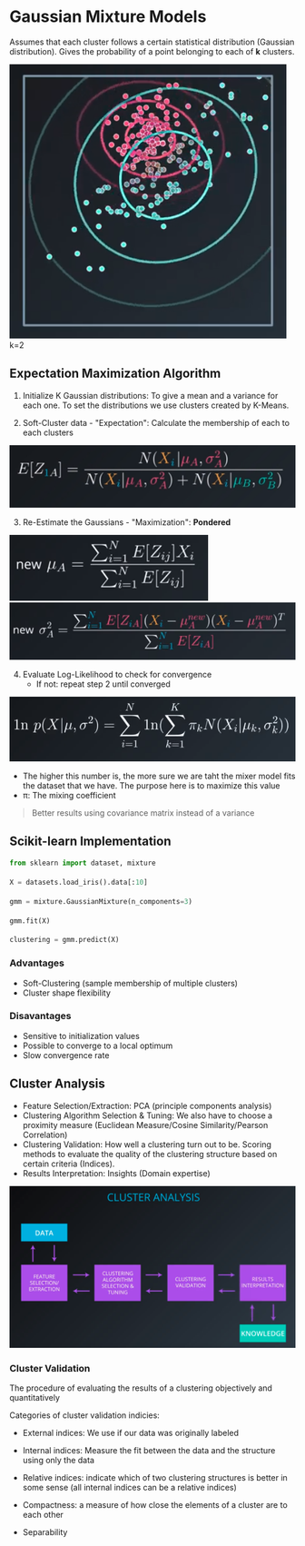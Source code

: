 # Gaussian Mixture Models
Assumes that each cluster follows a certain statistical distribution (Gaussian distribution). Gives the probability of a point belonging to each of **k** clusters.

![gaussianmixture](https://raw.githubusercontent.com/andrefsmelo/udacity-ml-eng/master/2_unsupervised_learning/gauss.png) k=2

## Expectation Maximization Algorithm

1. Initialize K Gaussian distributions: To give a mean and a variance for each one. To set the distributions we use clusters created by K-Means.

2. Soft-Cluster data - "Expectation": Calculate the membership of each to each clusters

![Expectation](https://raw.githubusercontent.com/andrefsmelo/udacity-ml-eng/master/2_unsupervised_learning/expectation.png)

3. Re-Estimate the Gaussians - "Maximization": **Pondered**

![NewMu](https://raw.githubusercontent.com/andrefsmelo/udacity-ml-eng/master/2_unsupervised_learning/newmu.png)
![NewVar](https://raw.githubusercontent.com/andrefsmelo/udacity-ml-eng/master/2_unsupervised_learning/newvar.png)

4. Evaluate Log-Likelihood to check for convergence
    - If not: repeat step 2 until converged

![loglike](https://raw.githubusercontent.com/andrefsmelo/udacity-ml-eng/master/2_unsupervised_learning/loglike.png)
- The higher this number is, the more sure we are taht the mixer model fits the dataset that we have. The purpose here is to maximize this value
- π: The mixing coefficient

> Better results using covariance matrix instead of a variance

## Scikit-learn Implementation

```python
from sklearn import dataset, mixture

X = datasets.load_iris().data[:10]

gmm = mixture.GaussianMixture(n_components=3)

gmm.fit(X)

clustering = gmm.predict(X)
```
### Advantages
- Soft-Clustering (sample membership of multiple clusters)
- Cluster shape flexibility

### Disavantages
- Sensitive to initialization values
- Possible to converge to a local optimum
- Slow convergence rate

## Cluster Analysis

- Feature Selection/Extraction: PCA (principle components analysis)
- Clustering Algorithm Selection & Tuning: We also have to choose a proximity measure (Euclidean Measure/Cosine Similarity/Pearson Correlation)
- Clustering Validation: How well a clustering turn out to be. Scoring methods to evaluate the quality of the clustering structure based on certain criteria (Indices).
- Results Interpretation: Insights (Domain expertise)

![clusana](https://raw.githubusercontent.com/andrefsmelo/udacity-ml-eng/master/2_unsupervised_learning/clusana.png)

### Cluster Validation
The procedure of evaluating the results of a clustering objectively and quantitatively

Categories of cluster validation indicies:
- External indices: We use if our data was originally labeled
- Internal indices: Measure the fit between the data and the structure using only the data
- Relative indices: indicate which of two clustering structures is better in some sense (all internal indices can be a relative indices)

- Compactness: a measure of how close the elements of a cluster are to each other
- Separability
